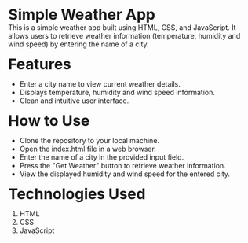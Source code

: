 <span style="font-size: 30px;">**Simple Weather App**</span>
<br>
This is a simple weather app built using HTML, CSS, and JavaScript. It allows users to retrieve weather information (temperature, humidity and wind speed) by entering the name of a city. <br>

<span style="font-size: 30px;">**Features**</span>
<br>
* Enter a city name to view current weather details.<br>
* Displays temperature, humidity and wind speed information.<br>
* Clean and intuitive user interface. <br>

<span style="font-size: 30px;">**How to Use**</span>
<br>
* Clone the repository to your local machine. <br>
* Open the index.html file in a web browser. <br>
* Enter the name of a city in the provided input field. <br>
* Press the "Get Weather" button to retrieve weather information. <br>
* View the displayed humidity and wind speed for the entered city. <br>

<span style="font-size: 30px;">**Technologies Used**</span>
<br>
1) HTML <br>
2) CSS <br>
3) JavaScript <br>
